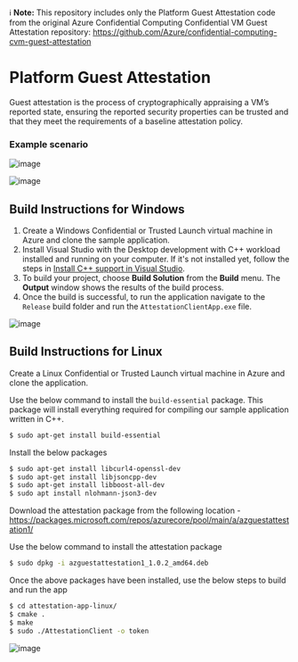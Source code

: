 ℹ️ **Note:** This repository includes only the Platform Guest Attestation code from the original Azure Confidential Computing Confidential VM Guest Attestation repository:
https://github.com/Azure/confidential-computing-cvm-guest-attestation

# Platform Guest Attestation
Guest attestation is the process of cryptographically appraising a VM’s reported state, ensuring the reported security properties can be trusted and that they meet the requirements of a baseline attestation policy.

### Example scenario

![image](https://user-images.githubusercontent.com/32008026/170385860-03f7f487-c606-4648-8fc1-048968b687f7.png)

![image](https://user-images.githubusercontent.com/32008026/170386018-e9cda749-ade4-471d-a9f0-ef698ce7a9c7.png)


## Build Instructions for Windows
 1. Create a Windows Confidential or Trusted Launch virtual machine in Azure and clone the sample application.
 2. Install Visual Studio with the Desktop development with C++ workload installed and running on your computer. If it's not installed yet, follow the steps in  [Install C++ support in Visual Studio](https://docs.microsoft.com/en-us/cpp/build/vscpp-step-0-installation?view=msvc-170).
 3. To build your project, choose **Build Solution** from the **Build** menu. The **Output** window shows the results of the build process.
 4. Once the build is successful, to run the application navigate to the `Release` build folder and run the `AttestationClientApp.exe` file.

![image](https://user-images.githubusercontent.com/32008026/170388502-17e56492-8604-400f-ae04-b6548baac22d.png)


## Build Instructions for Linux

Create a Linux Confidential or Trusted Launch virtual machine in Azure and clone the application.

Use the below command to install the `build-essential` package. This package will install everything required for compiling our sample application written in C++.
```sh
$ sudo apt-get install build-essential
```

Install the below packages
```sh
$ sudo apt-get install libcurl4-openssl-dev
$ sudo apt-get install libjsoncpp-dev
$ sudo apt-get install libboost-all-dev
$ sudo apt install nlohmann-json3-dev
```

Download the attestation package from the following location - https://packages.microsoft.com/repos/azurecore/pool/main/a/azguestattestation1/

Use the below command to install the attestation package
```sh
$ sudo dpkg -i azguestattestation1_1.0.2_amd64.deb
```

Once the above packages have been installed, use the below steps to build and run the app

```sh
$ cd attestation-app-linux/
$ cmake .
$ make
$ sudo ./AttestationClient -o token
```

![image](https://user-images.githubusercontent.com/32008026/170384716-d13876e2-4078-47bd-9994-5ca44318b4d4.png)
